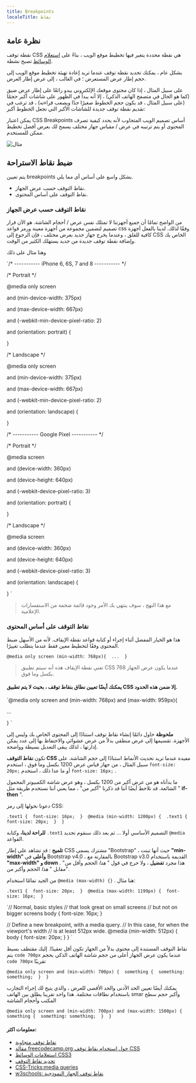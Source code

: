 ```yaml
---
title: Breakpoints
localeTitle: نقاط
---
```

## نظرة عامة

نقطة توقف CSS هي نقطة محددة يتغير فيها تخطيط موقع الويب ، بناءً على [استعلام الوسائط](https://guide.freecodecamp.org/css/css3-media-queries) تصبح نشطة.

بشكل عام ، يمكنك تحديد نقطة توقف عندما تريد إعادة تهيئة تخطيط موقع الويب إلى حجم إطار عرض المستعرض ؛ في الغالب ، إلى عرض إطار العرض.

على سبيل المثال ، إذا كان محتوى موقعك الإلكتروني يبدو رائعًا على إطار عرض ضيق (كما هو الحال في متصفح الهاتف الذكي) ، إلا أنه يبدأ في الظهور على شاشات أكبر حجمًا (على سبيل المثال ، قد يكون حجم الخطوط صغيرًا جدًا ويصعب قراءته) ، قد ترغب في تقديم نقطة توقف جديدة للشاشات الأكبر التي تجعل الخطوط أكبر:

يمكن اعتبار CSS Breakpoints أساس تصميم الويب المتجاوب لأنه يحدد كيفية تصرف المحتوى أو يتم ترتيبه في عرض / مقياس جهاز مختلف يسمح لك بعرض أفضل تخطيط ممكن للمستخدم.

![مثال](https://getflywheel.com/wp-content/uploads/2018/02/css-breakpoints-layouts-01.jpg)

## ضبط نقاط الاستراحة

يتم تعيين breakpoints بشكل واسع على أساس أي مما يلي.

*   نقاط التوقف حسب عرض الجهاز.
*   نقاط التوقف على أساس المحتوى.

### نقاط التوقف حسب عرض الجهاز

من الواضح تمامًا أن جميع أجهزتنا لا تمتلك نفس عرض / أحجام الشاشة. هو الآن قرار تصميم لتضمين مجموعة من أجهزة معينة ورمز قواعد css وفقًا لذلك. لدينا بالفعل أجهزة كافية للقلق ، وعندما يخرج جهاز جديد بعرض مختلف ، فإن الرجوع إلى CSS الخاص بك وإضافة نقطة توقف جديدة من جديد يستهلك الكثير من الوقت.

وهنا مثال على ذلك

 `/* ----------- iPhone 6, 6S, 7 and 8 ----------- */ 
 
 /* Portrait */ 
 
 @media only screen 
 
 and (min-device-width: 375px) 
 
 and (max-device-width: 667px) 
 
 and (-webkit-min-device-pixel-ratio: 2) 
 
 and (orientation: portrait) { 
 
 } 
 
 /* Landscape */ 
 
 @media only screen 
 
 and (min-device-width: 375px) 
 
 and (max-device-width: 667px) 
 
 and (-webkit-min-device-pixel-ratio: 2) 
 
 and (orientation: landscape) { 
 
 } 
 
 /* ----------- Google Pixel ----------- */ 
 
 /* Portrait */ 
 
 @media screen 
 
 and (device-width: 360px) 
 
 and (device-height: 640px) 
 
 and (-webkit-device-pixel-ratio: 3) 
 
 and (orientation: portrait) { 
 
 } 
 
 /* Landscape */ 
 
 @media screen 
 
 and (device-width: 360px) 
 
 and (device-height: 640px) 
 
 and (-webkit-device-pixel-ratio: 3) 
 
 and (orientation: landscape) { 
 
 } 
` 

> مع هذا النهج ، سوف ينتهي بك الأمر وجود قائمة ضخمة من الاستفسارات الإعلامية.

### نقاط التوقف على أساس المحتوى

هذا هو الخيار المفضل أثناء إجراء أو كتابة قواعد نقطة الإيقاف. لأنه من الأسهل ضبط المحتوى وفقًا لتخطيط معين فقط عندما يتطلب تغييرًا.

 `@media only screen (min-width: 768px){ 
 ... 
 } 
` 

> تعني نقطة الإيقاف هذه أنه سيتم تطبيق CSS عندما يكون عرض الجهاز 768 بكسل وما فوق.

#### يمكنك أيضًا تعيين نطاق بنقاط توقف ، بحيث لا يتم تطبيق CSS إلا ضمن هذه الحدود.

 `@media only screen and (min-width: 768px) and (max-width: 959px){ 
 
 ... 
 
 } 
` 

**ملحوظة** حاول دائمًا إنشاء نقاط توقف استنادًا إلى المحتوى الخاص بك وليس إلى الأجهزة. تقسيمها إلى عرض منطقي بدلاً من عرض عشوائي والاحتفاظ بها إلى عدد يمكن إدارتها ، لذلك يبقى التعديل بسيطة وواضحة.

تكون **نقاط التوقف CSS** مفيدة عندما تريد تحديث الأنماط استنادًا إلى حجم الشاشة. على سبيل المثال ، من جهاز قياس عرض 1200 بكسل وما فوق ، استخدم `font-size: 20px;` أو ما عدا ذلك ، استخدم `font-size: 16px;` .

ما بدأناه هو من عرض أكبر من 1200 بكسل ، وهو عرض شاشة الكمبيوتر المحمول الشائعة. قد تلاحظ أيضًا أننا قد ذكرنا "أكبر من" ، مما يعني أننا نستخدم طريقة مثل " **if-then** ".

دعونا نحولها إلى رمز CSS:

 `.text1 { 
    font-size: 16px; 
 } 
 @media (min-width: 1200px) { 
    .text1 { 
        font-size: 20px; 
    } 
 } 
` 

**للراحة لدينا،** وكتابة `.text1` التصميم الأساسي أولا ... ثم بعد ذلك سنقوم تحديد `@media` القواعد.

**تلميح** : قد تشاهد على إطار CSS مشترك يسمى "Bootstrap" ، حيث أنها تبنت **"min-width" وأعلى** في Bootstrap v4.0 ، بالمقارنة مع Bootstrap v3.0 القديمة باستخدام **"max-width" و down** . هذا مجرد **تفضيل** ، ولا حرج في قول " _هذا_ الحجم وأقل من" مقابل " _هذا_ الحجم وأكبر من".

من الجيد تمامًا استخدام `@media (max-width) {}` . هنا مثال:

 `.text1 { 
    font-size: 20px; 
 } 
 @media (max-width: 1199px) { 
    font-size: 16px; 
 } 
` 

 `// Normal, basic styles 
 // that look great on small screens 
 // but not on bigger screens 
 body { 
  font-size: 16px; 
 } 
 
 // Define a new breakpoint, with a media query. 
 // In this case, for when the viewport's width 
 // is at least 512px wide. 
 @media (min-width: 512px) { 
    body { 
        font-size: 20px; 
    } 
 } 
` 

نقاط التوقف المستندة إلى محتوى بدلاً من الجهاز تكون أقل تعقيدًا. إليك مقتطف بسيط يتم `code 700px` عندما يكون عرض الجهاز أعلى من حجم شاشة الهاتف الذكي بحجم `code 700px` تقريبًا

 `@media only screen and (min-width: 700px) { 
  something { 
    something: something; 
  } 
 } 
` 

يمكنك أيضًا تعيين الحد الأدنى والحد الأقصى للعرض ، والذي يتيح لك إجراء التجارب باستخدام نطاقات مختلفة. هذا واحد تقريبا يطلق بين الهاتف smar وأكبر حجم سطح المكتب وأحجام الشاشة

 `@media only screen and (min-width: 700px) and (max-width: 1500px) { 
  something { 
    something: something; 
  } 
 } 
` 

#### معلومات اكثر:

*   [نقاط توقف متجاوبة](https://getbootstrap.com/docs/4.1/layout/overview/#responsive-breakpoints)
*   [مقالة freecodecamp.org حول استخدام نقاط توقف CSS](https://medium.freecodecamp.org/the-100-correct-way-to-do-css-breakpoints-88d6a5ba1862)
*   [استعلامات الوسائط CSS3](https://guide.freecodecamp.org/css/css3-media-queries)
*   [تحديد نقاط التوقف](https://responsivedesign.is/strategy/page-layout/defining-breakpoints/)
*   [CSS-Tricks:media queries](https://css-tricks.com/snippets/css/media-queries-for-standard-devices/)
*   [w3schools: نقاط توقف الجهاز النموذجية](https://www.w3schools.com/howto/howto_css_media_query_breakpoints.asp)